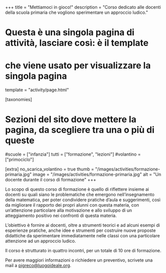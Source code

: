 +++
title = "Mettiamoci in gioco!"
description = "Corso dedicato alle docenti della scuola primaria che vogliono sperimentare un approccio ludico."

# Questa è una singola pagina di attività, lasciare così: è il template
# che viene usato per visualizzare la singola pagina
template = "activity/page.html"

[taxonomies]
# Sezioni del sito dove mettere la pagina, da scegliere tra una o più di queste
#scuole = ["infanzia"]
tutti = ["formazione", "lezioni"]
#volantino = ["primociclo"]

[extra]
no_scarica_volantino = true
thumb = "/images/activities/formazione-primaria.jpg"
image = "/images/activities/formazione-primaria.jpg"
alt = "Un docente durante il corso di formazione"
+++

Lo scopo di questo corso di formazione è quello di riflettere insieme ai docenti
su quali siano le problematiche che emergono nell’insegnamento della matematica,
per poter condividere pratiche d’aula e suggerimenti, così da migliorare
il rapporto dei propri alunni con questa materia, con un’attenzione particolare
alla motivazione e allo sviluppo di un atteggiamento positivo nei confronti di
questa materia. 

L’obiettivo è fornire ai docenti, oltre a strumenti
teorici e ad alcuni esempi di esperienze pratiche, anche idee e strumenti
per costruire nuove proposte didattiche da sperimentare immediatamente nelle
classi con una particolare attenzione ad un approccio ludico.

Il corso è strutturato in quattro incontri, per un totale di 10 ore di formazione.

Per avere maggiori informazioni o richiedere un preventivo, scrivete una mail a <pigreco@luogoideale.org>.